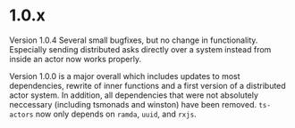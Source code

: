 # 1.0.x

Version 1.0.4 Several small bugfixes, but no change in functionality. Especially sending distributed asks directly over a system instead from inside an actor now works properly.

Version 1.0.0 is a major overall which includes updates to most dependencies, rewrite of inner functions and a first version of a distributed actor system. In addition, all dependencies that were not
absolutely neccessary (including tsmonads and winston) have been removed. `ts-actors` now only depends on `ramda`, `uuid`, and `rxjs`.
